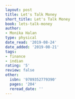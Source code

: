 ```yaml
---
layout: post
title: Let's Talk Money
short_title: Let's Talk Money
book: lets-talk-money
author:
- Monika Halan
type: physical
date_read: '2019-08-24'
date_added: '2019-08-21'
tags:
- finance
- indian
rating: '5'
review: false
other:
  isbn: '9789352779390'
  pages: '204'
  reread_date: ''
---
```


